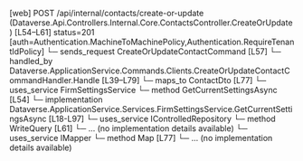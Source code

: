 [web] POST /api/internal/contacts/create-or-update  (Dataverse.Api.Controllers.Internal.Core.ContactsController.CreateOrUpdate)  [L54–L61] status=201 [auth=Authentication.MachineToMachinePolicy,Authentication.RequireTenantIdPolicy]
  └─ sends_request CreateOrUpdateContactCommand [L57]
    └─ handled_by Dataverse.ApplicationService.Commands.Clients.CreateOrUpdateContactCommandHandler.Handle [L39–L79]
      └─ maps_to ContactDto [L77]
      └─ uses_service FirmSettingsService
        └─ method GetCurrentSettingsAsync [L54]
          └─ implementation Dataverse.ApplicationService.Services.FirmSettingsService.GetCurrentSettingsAsync [L18-L97]
      └─ uses_service IControlledRepository<Contact>
        └─ method WriteQuery [L61]
          └─ ... (no implementation details available)
      └─ uses_service IMapper
        └─ method Map [L77]
          └─ ... (no implementation details available)

